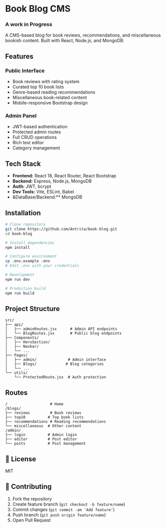 # Book Blog CMS
### A work in Progress

A CMS-based blog for book reviews, recommendations, and miscellaneous bookish content. Built with React, Node.js, and MongoDB.

## Features

### Public Interface
- Book reviews with rating system
- Curated top 10 book lists
- Genre-based reading recommendations 
- Miscellaneous book-related content
- Mobile-responsive Bootstrap design

### Admin Panel
- JWT-based authentication
- Protected admin routes
- Full CRUD operations
- Rich text editor
- Category management

## Tech Stack

- **Frontend:** React 18, React Router, React Bootstrap
- **Backend:** Express, Node.js, MongoDB
- **Auth:** JWT, bcrypt
- **Dev Tools:** Vite, ESLint, Babel
- &DataBase/Backend:** MongoDB

## Installation

```bash
# Clone repository
git clone https://github.com/Antrita/book-blog.git
cd book-blog

# Install dependencies
npm install

# Configure environment
cp .env.example .env
# Edit .env with your credentials

# Development
npm run dev

# Production build
npm run build
```

## Project Structure

```
src/
├── api/
│   ├── adminRoutes.jsx      # Admin API endpoints
│   └── BlogRoutes.jsx       # Public blog endpoints
├── Components/
│   ├── HeroSection/
│   ├── Navbar/
│   └── ...
├── Pages/
│   ├── admin/              # Admin interface
│   ├── Blogs/             # Blog categories
│   └── ...
└── utils/
    └── ProtectedRoute.jsx  # Auth protection
```

## Routes

```
/                   # Home
/blogs/
├── reviews         # Book reviews
├── top10          # Top book lists
├── recommendations # Reading recommendations
└── miscellaneous  # Other content
/admin/
├── login          # Admin login
├── editor         # Post editor
└── posts          # Post management
```

## 📄 License

MIT

## 🤝 Contributing

1. Fork the repository
2. Create feature branch (`git checkout -b feature/name`)
3. Commit changes (`git commit -am 'Add feature'`)
4. Push branch (`git push origin feature/name`)
5. Open Pull Request
